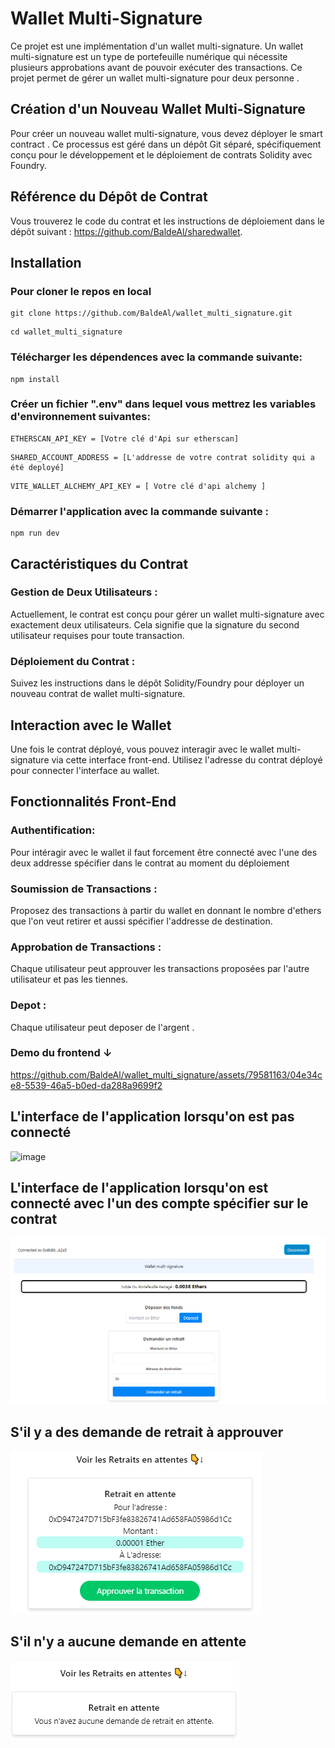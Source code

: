 # Wallet Multi-Signature
Ce projet est une implémentation d'un wallet multi-signature. Un wallet multi-signature est un type de portefeuille numérique qui nécessite plusieurs approbations avant de pouvoir exécuter des transactions. 
Ce projet permet de gérer un wallet multi-signature pour deux personne .


## Création d'un Nouveau Wallet Multi-Signature
Pour créer un nouveau wallet multi-signature, vous devez déployer le smart contract . Ce processus est géré dans un dépôt Git séparé, spécifiquement conçu pour le développement et le déploiement de contrats Solidity avec Foundry.

## Référence du Dépôt de Contrat
Vous trouverez le code du contrat et les instructions de déploiement dans le dépôt suivant : https://github.com/BaldeAl/sharedwallet.

## Installation
### Pour cloner le repos en local 
``` 
git clone https://github.com/BaldeAl/wallet_multi_signature.git
```
```
cd wallet_multi_signature
```
### Télécharger les dépendences avec la commande suivante:
```
npm install
```
### Créer un fichier ".env" dans lequel vous mettrez les variables d'environnement suivantes:
```
ETHERSCAN_API_KEY = [Votre clé d'Api sur etherscan]
```
```
SHARED_ACCOUNT_ADDRESS = [L'addresse de votre contrat solidity qui a été deployé]
```
```
VITE_WALLET_ALCHEMY_API_KEY = [ Votre clé d'api alchemy ]
```
### Démarrer l'application avec la commande suivante :
```
npm run dev
```

## Caractéristiques du Contrat
### Gestion de Deux Utilisateurs : 
Actuellement, le contrat est conçu pour gérer un wallet multi-signature avec exactement deux utilisateurs. Cela signifie que la signature du second utilisateur requises pour toute transaction.
### Déploiement du Contrat : 
Suivez les instructions dans le dépôt Solidity/Foundry pour déployer un nouveau contrat de wallet multi-signature.
## Interaction avec le Wallet
Une fois le contrat déployé, vous pouvez interagir avec le wallet multi-signature via cette interface front-end. Utilisez l'adresse du contrat déployé pour connecter l'interface au wallet.

## Fonctionnalités Front-End
### Authentification:
Pour intéragir avec le wallet il faut forcement être connecté avec l'une des deux addresse spécifier dans le contrat au moment du déploiement 
### Soumission de Transactions : 
Proposez des transactions à partir du wallet en donnant le nombre d'ethers que l'on veut retirer et aussi spécifier l'addresse de destination.
### Approbation de Transactions : 
Chaque utilisateur peut approuver les transactions proposées par l'autre utilisateur et pas les tiennes.
### Depot  : 
Chaque utilisateur peut deposer de l'argent .
### Demo du frontend ↓


https://github.com/BaldeAl/wallet_multi_signature/assets/79581163/04e34ce8-5539-46a5-b0ed-da288a9699f2


## L'interface de l'application lorsqu'on est pas connecté
![image](https://github.com/BaldeAl/wallet_multi_signature/assets/79581163/de70023a-4ca3-416f-8043-3704f3ed6752)


## L'interface de l'application lorsqu'on est connecté avec l'un des compte spécifier sur le contrat
![Alt text](image.png)
## S'il y a des demande de retrait à approuver
![Alt text](image-1.png)
## S'il n'y a aucune demande en attente
![Alt text](image-2.png)




